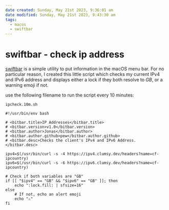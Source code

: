 ```yaml
---
date created: Sunday, May 21st 2023, 9:36:01 am
date modified: Sunday, May 21st 2023, 9:43:30 am
tags:
  - macos
  - swiftbar
---
```


# swiftbar - check ip address

[swiftbar](https://github.com/swiftbar/SwiftBar) is a simple utility to put information in the macOS menu bar. For no particular reason, I created this little script which checks my current IPv4 and IPv6 address and displays either a lock if they both resolve to *GB*, or a warning emoji if not.

use the following filename to run the script every 10 minutes:

```shell
ipcheck.10m.sh
```

```shell
#!/usr/bin/env bash

# <bitbar.title>IP Addresses</bitbar.title>
# <bitbar.version>v1.0</bitbar.version>
# <bitbar.author>Jonas</bitbar.author>
# <bitbar.author.github>pew</bitbar.author.github>
# <bitbar.desc>Checks the client's IPv4 and IPv6 Address.</bitbar.desc>

ipv4=$(/usr/bin/curl -s -4 https://ipv4.clumsy.dev/headers?name=cf-ipcountry)
ipv6=$(/usr/bin/curl -s -6 https://ipv6.clumsy.dev/headers?name=cf-ipcountry)

# Check if both variables are "GB"
if [[ "$ipv4" == "GB" && "$ipv6" == "GB" ]]; then
    echo ":lock.fill: | sfsize=16"
else
    # If not, echo an alert emoji
    echo "⚠️"
fi
```
